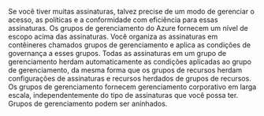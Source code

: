 Se você tiver muitas assinaturas, talvez precise de um modo de gerenciar o acesso, as políticas e a conformidade com eficiência para essas assinaturas. Os grupos de gerenciamento do Azure fornecem um nível de escopo acima das assinaturas. Você organiza as assinaturas em contêineres chamados grupos de gerenciamento e aplica as condições de governança a esses grupos. Todas as assinaturas em um grupo de gerenciamento herdam automaticamente as condições aplicadas ao grupo de gerenciamento, da mesma forma que os grupos de recursos herdam configurações de assinaturas e recursos herdados de grupos de recursos. Os grupos de gerenciamento fornecem gerenciamento corporativo em larga escala, independentemente do tipo de assinaturas que você possa ter. Grupos de gerenciamento podem ser aninhados.


